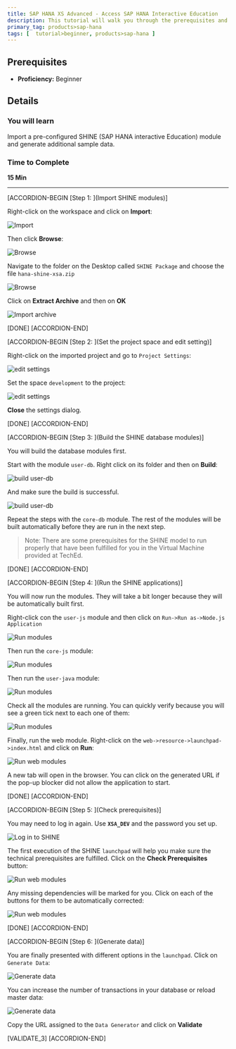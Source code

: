 ```yaml
---
title: SAP HANA XS Advanced - Access SAP HANA Interactive Education
description: This tutorial will walk you through the prerequisites and initial setup to enable the SHINE objects in XS Advanced
primary_tag: products>sap-hana
tags: [  tutorial>beginner, products>sap-hana ]
---
```


## Prerequisites
 - **Proficiency:** Beginner

## Details
### You will learn  
Import a pre-configured SHINE (SAP HANA interactive Education) module and generate additional sample data.

### Time to Complete
**15 Min**

---


[ACCORDION-BEGIN [Step 1: ](Import SHINE modules)]

Right-click on the workspace and click on **Import**:

![Import](import.png)

Then click **Browse**:

![Browse](browse2.png)

Navigate to the folder on the Desktop called `SHINE Package` and choose the file `hana-shine-xsa.zip`

![Browse](browse3.png)

Click on **Extract Archive** and then on **OK**

![Import archive](import2.png)


[DONE]
[ACCORDION-END]


[ACCORDION-BEGIN [Step 2: ](Set the project space and edit setting)]

Right-click on the imported project and go to `Project Settings`:

![edit settings](7.png)

Set the space `development` to the project:

![edit settings](8.png)

**Close** the settings dialog.

[DONE]
[ACCORDION-END]


[ACCORDION-BEGIN [Step 3: ](Build the SHINE database modules)]

You will build the database modules first.  

Start with the module `user-db`. Right click on its folder and then on **Build**:

![build user-db](build.png)

And make sure the build is successful.

![build user-db](build2.png)

Repeat the steps with the `core-db` module. The rest of the modules will be built automatically before they are run in the next step.

>Note: There are some prerequisites for the SHINE model to run properly that have been fulfilled for you in the Virtual Machine provided at TechEd.
&nbsp;


[DONE]
[ACCORDION-END]

[ACCORDION-BEGIN [Step 4: ](Run the SHINE applications)]

You will now run the modules. They will take a bit longer because they will be automatically built first.

Right-click con the `user-js` module and then click on `Run->Run as->Node.js Application`

![Run modules](run-user.png)

Then run the `core-js` module:

![Run modules](run-core.png)

Then run the `user-java` module:

![Run modules](run-java.png)

Check all the modules are running. You can quickly verify because you will see a green tick next to each one of them:

![Run modules](run-java.png)

Finally, run the web module. Right-click on the `web->resource->launchpad->index.html` and click on **Run**:

![Run web modules](index.png)

A new tab will open in the browser. You can click on the generated URL if the pop-up blocker did not allow the application to start.

[DONE]
[ACCORDION-END]

[ACCORDION-BEGIN [Step 5: ](Check prerequisites)]

You may need to log in again. Use **`XSA_DEV`** and the password you set up.

![Log in to SHINE](login.png)

The first execution of the SHINE `launchpad` will help you make sure the technical prerequisites are fulfilled. Click on the **Check Prerequisites** button:

![Run web modules](shine1.png)

Any missing dependencies will be marked for you. Click on each of the buttons for them to be automatically corrected:

![Run web modules](shine_x.png)

[DONE]
[ACCORDION-END]

[ACCORDION-BEGIN [Step 6: ](Generate data)]

You are finally presented with different options in the `launchpad`. Click on `Generate Data`:

![Generate data](shin.png)

You can increase the number of transactions in your database or reload master data:

![Generate data](shine3.png)

Copy the URL assigned to the `Data Generator` and click on **Validate**

[VALIDATE_3]
[ACCORDION-END]
